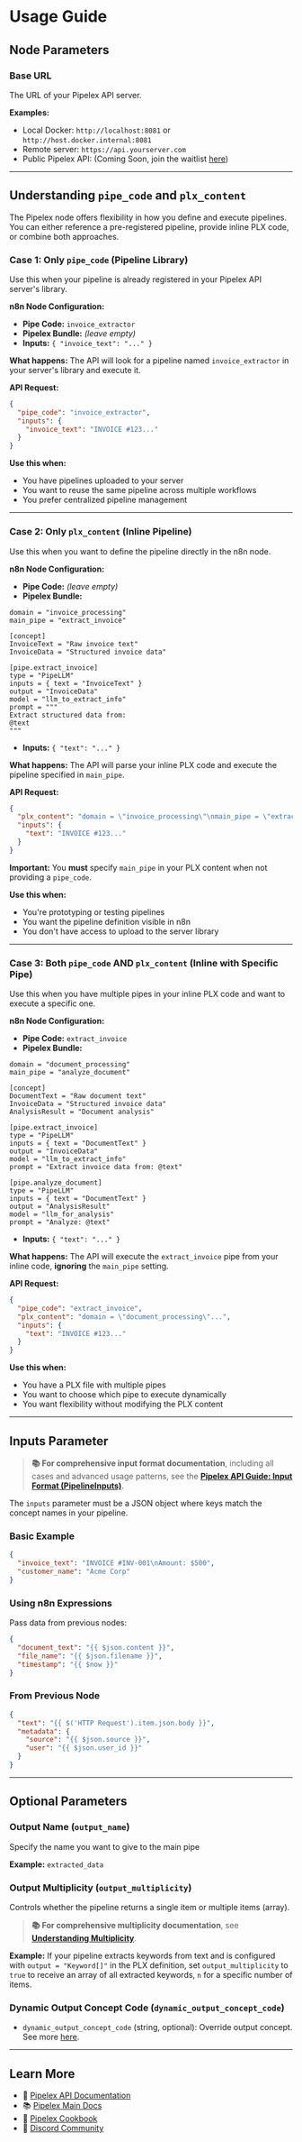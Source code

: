 # Usage Guide

## Node Parameters

### Base URL
The URL of your Pipelex API server.

**Examples:**

- Local Docker: `http://localhost:8081` or `http://host.docker.internal:8081`
- Remote server: `https://api.yourserver.com`
- Public Pipelex API: (Coming Soon, join the waitlist [here](https://go.pipelex.com/waitlist))

---

## Understanding `pipe_code` and `plx_content`

The Pipelex node offers flexibility in how you define and execute pipelines. You can either reference a pre-registered pipeline, provide inline PLX code, or combine both approaches.

### Case 1: Only `pipe_code` (Pipeline Library)

Use this when your pipeline is already registered in your Pipelex API server's library.

**n8n Node Configuration:**
- **Pipe Code:** `invoice_extractor`
- **Pipelex Bundle:** _(leave empty)_
- **Inputs:** `{ "invoice_text": "..." }`

**What happens:**
The API will look for a pipeline named `invoice_extractor` in your server's library and execute it.

**API Request:**
```json
{
  "pipe_code": "invoice_extractor",
  "inputs": {
    "invoice_text": "INVOICE #123..."
  }
}
```

**Use this when:**
- You have pipelines uploaded to your server
- You want to reuse the same pipeline across multiple workflows
- You prefer centralized pipeline management

---

### Case 2: Only `plx_content` (Inline Pipeline)

Use this when you want to define the pipeline directly in the n8n node.

**n8n Node Configuration:**
- **Pipe Code:** _(leave empty)_
- **Pipelex Bundle:**
```plx
domain = "invoice_processing"
main_pipe = "extract_invoice"

[concept]
InvoiceText = "Raw invoice text"
InvoiceData = "Structured invoice data"

[pipe.extract_invoice]
type = "PipeLLM"
inputs = { text = "InvoiceText" }
output = "InvoiceData"
model = "llm_to_extract_info"
prompt = """
Extract structured data from:
@text
"""
```
- **Inputs:** `{ "text": "..." }`

**What happens:**
The API will parse your inline PLX code and execute the pipeline specified in `main_pipe`.

**API Request:**
```json
{
  "plx_content": "domain = \"invoice_processing\"\nmain_pipe = \"extract_invoice\"...",
  "inputs": {
    "text": "INVOICE #123..."
  }
}
```

**Important:** You **must** specify `main_pipe` in your PLX content when not providing a `pipe_code`.

**Use this when:**
- You're prototyping or testing pipelines
- You want the pipeline definition visible in n8n
- You don't have access to upload to the server library

---

### Case 3: Both `pipe_code` AND `plx_content` (Inline with Specific Pipe)

Use this when you have multiple pipes in your inline PLX code and want to execute a specific one.

**n8n Node Configuration:**
- **Pipe Code:** `extract_invoice`
- **Pipelex Bundle:**
```plx
domain = "document_processing"
main_pipe = "analyze_document"

[concept]
DocumentText = "Raw document text"
InvoiceData = "Structured invoice data"
AnalysisResult = "Document analysis"

[pipe.extract_invoice]
type = "PipeLLM"
inputs = { text = "DocumentText" }
output = "InvoiceData"
model = "llm_to_extract_info"
prompt = "Extract invoice data from: @text"

[pipe.analyze_document]
type = "PipeLLM"
inputs = { text = "DocumentText" }
output = "AnalysisResult"
model = "llm_for_analysis"
prompt = "Analyze: @text"
```
- **Inputs:** `{ "text": "..." }`

**What happens:**
The API will execute the `extract_invoice` pipe from your inline code, **ignoring** the `main_pipe` setting.

**API Request:**
```json
{
  "pipe_code": "extract_invoice",
  "plx_content": "domain = \"document_processing\"...",
  "inputs": {
    "text": "INVOICE #123..."
  }
}
```

**Use this when:**
- You have a PLX file with multiple pipes
- You want to choose which pipe to execute dynamically
- You want flexibility without modifying the PLX content

---

## Inputs Parameter

> **📚 For comprehensive input format documentation**, including all cases and advanced usage patterns, see the **[Pipelex API Guide: Input Format (PipelineInputs)](https://docs.pipelex.com/pages/api/#input-format-implicitmemory)**.

The `inputs` parameter must be a JSON object where keys match the concept names in your pipeline.

### Basic Example
```json
{
  "invoice_text": "INVOICE #INV-001\nAmount: $500",
  "customer_name": "Acme Corp"
}
```

### Using n8n Expressions
Pass data from previous nodes:

```json
{
  "document_text": "{{ $json.content }}",
  "file_name": "{{ $json.filename }}",
  "timestamp": "{{ $now }}"
}
```

### From Previous Node
```json
{
  "text": "{{ $('HTTP Request').item.json.body }}",
  "metadata": {
    "source": "{{ $json.source }}",
    "user": "{{ $json.user_id }}"
  }
}
```

---

## Optional Parameters

### Output Name (`output_name`)
Specify the name you want to give to the main pipe

**Example:** `extracted_data`

### Output Multiplicity (`output_multiplicity`)
Controls whether the pipeline returns a single item or multiple items (array).

> **📚 For comprehensive multiplicity documentation**, see **[Understanding Multiplicity](https://docs.pipelex.com/pages/build-reliable-ai-workflows-with-pipelex/understanding-multiplicity/)**.

**Example:** If your pipeline extracts keywords from text and is configured with `output = "Keyword[]"` in the PLX definition, set `output_multiplicity` to `true` to receive an array of all extracted keywords, `n` for a specific number of items.

### Dynamic Output Concept Code (`dynamic_output_concept_code`)
 - `dynamic_output_concept_code` (string, optional): Override output concept. See more [here](https://docs.pipelex.com/pages/build-reliable-ai-workflows-with-pipelex/define_your_concepts/#dynamiccontent).

---

## Learn More

- 📖 [Pipelex API Documentation](https://docs.pipelex.com/pages/api/)
- 📚 [Pipelex Main Docs](https://docs.pipelex.com/)
- 🍳 [Pipelex Cookbook](https://github.com/Pipelex/pipelex-cookbook)
- 💬 [Discord Community](https://go.pipelex.com/discord)

